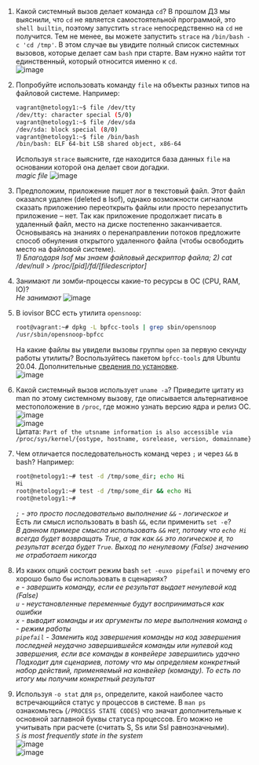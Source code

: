 1. Какой системный вызов делает команда `cd`? В прошлом ДЗ мы выяснили, что `cd` не является самостоятельной  программой, это `shell builtin`, поэтому запустить `strace` непосредственно на `cd` не получится. Тем не менее, вы можете запустить `strace` на `/bin/bash -c 'cd /tmp'`. В этом случае вы увидите полный список системных вызовов, которые делает сам `bash` при старте. Вам нужно найти тот единственный, который относится именно к `cd`.   
![image](https://user-images.githubusercontent.com/87580669/130060844-52cfb346-b9b7-437a-b9fc-641cf7a95148.png)

3. Попробуйте использовать команду `file` на объекты разных типов на файловой системе. Например:
    ```bash
    vagrant@netology1:~$ file /dev/tty
    /dev/tty: character special (5/0)
    vagrant@netology1:~$ file /dev/sda
    /dev/sda: block special (8/0)
    vagrant@netology1:~$ file /bin/bash
    /bin/bash: ELF 64-bit LSB shared object, x86-64
    ```
    Используя `strace` выясните, где находится база данных `file` на основании которой она делает свои догадки.   
    *magic file*
    ![image](https://user-images.githubusercontent.com/87580669/130063340-5c5c493c-41bb-4bc2-9850-0561fa388845.png)

1. Предположим, приложение пишет лог в текстовый файл. Этот файл оказался удален (deleted в lsof), однако возможности сигналом сказать приложению переоткрыть файлы или просто перезапустить приложение – нет. Так как приложение продолжает писать в удаленный файл, место на диске постепенно заканчивается. Основываясь на знаниях о перенаправлении потоков предложите способ обнуления открытого удаленного файла (чтобы освободить место на файловой системе).   
*1) Благодаря lsof мы знаем файловый дескриптор файла; 2) cat /dev/null > /proc/[pid]/fd/[filedescriptor]*   
3. Занимают ли зомби-процессы какие-то ресурсы в ОС (CPU, RAM, IO)?   
*Не занимают*
![image](https://user-images.githubusercontent.com/87580669/130066007-0fdb5402-8454-49a4-a2fb-86ee68365029.png)

3. В iovisor BCC есть утилита `opensnoop`:
    ```bash
    root@vagrant:~# dpkg -L bpfcc-tools | grep sbin/opensnoop
    /usr/sbin/opensnoop-bpfcc
    ```
    На какие файлы вы увидели вызовы группы `open` за первую секунду работы утилиты? Воспользуйтесь пакетом `bpfcc-tools` для Ubuntu 20.04. Дополнительные [сведения по установке](https://github.com/iovisor/bcc/blob/master/INSTALL.md).   
    ![image](https://user-images.githubusercontent.com/87580669/130318943-b59e72f0-7435-4e63-ac7b-3545dfe71576.png)

1. Какой системный вызов использует `uname -a`? Приведите цитату из man по этому системному вызову, где описывается альтернативное местоположение в `/proc`, где можно узнать версию ядра и релиз ОС.   
![image](https://user-images.githubusercontent.com/87580669/130071129-078c2960-42d1-4311-ae24-6227eddae979.png)   
![image](https://user-images.githubusercontent.com/87580669/130319299-dd99ea7e-9dd5-46d5-9a5c-92cf6bfbc8f7.png)   
Цитата:
`Part of the utsname information is also accessible via
       /proc/sys/kernel/{ostype, hostname, osrelease, version,
       domainname}
`
3. Чем отличается последовательность команд через `;` и через `&&` в bash? Например:
    ```bash
    root@netology1:~# test -d /tmp/some_dir; echo Hi
    Hi
    root@netology1:~# test -d /tmp/some_dir && echo Hi
    root@netology1:~#
    ```
    *`;` - это просто последовательно выполнение
    `&&` - логическое и*   
    Есть ли смысл использовать в bash `&&`, если применить `set -e`?   
*В данном примере смысла использовать `&&` нет, потому что `echo Hi` всегда будет возвращать True, а так как `&&` это логическое `И`, то результат всегда будет `True`. Выход по ненулевому (False) значению не отработаеm никогда*
    
1. Из каких опций состоит режим bash `set -euxo pipefail` и почему его хорошо было бы использовать в сценариях?   
*`e` - завершить команду, если ее результат выдает ненулевой код (False)*   
*`u` - неустановленные переменные будут восприниматься как ошибки*   
*`x` - выводит команды и их аргументы по мере выполнения команд*
*`o` - режим работы*   
*`pipefail` - Заменить код завершения команды на код завершения последней неудачно завершившейся команды или нулевой код завершения, если все команды в конвейере завершились удачно*   
*Подходит для сценариев, потому что мы определяем конкретный набор действий, применяемый на конвейер (команду). То есть по итогу мы получим конкретный результат*   
3. Используя `-o stat` для `ps`, определите, какой наиболее часто встречающийся статус у процессов в системе. В `man ps` ознакомьтесь (`/PROCESS STATE CODES`) что значат дополнительные к основной заглавной буквы статуса процессов. Его можно не учитывать при расчете (считать S, Ss или Ssl равнозначными).   
*`S` is most frequently state in the system*   
![image](https://user-images.githubusercontent.com/87580669/130113725-c895bebf-a775-44db-9dac-c69c6c1adca5.png)   
![image](https://user-images.githubusercontent.com/87580669/130113942-fbeb52d1-438c-4e08-85bf-8b7d4385cec8.png)


